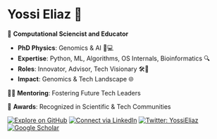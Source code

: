 # Yossi Eliaz 🌟

🚀 **Computational Sciencist and Educator**

- **PhD Physics**: Genomics & AI 🧬💻
- **Expertise**: Python, ML, Algorithms, OS Internals, Bioinformatics 🔍
- **Roles**: Innovator, Advisor, Tech Visionary 🛠️🧠
- **Impact**: Genomics & Tech Landscape 🌐

👨‍🏫 **Mentoring**: Fostering Future Tech Leaders

🏅 **Awards**: Recognized in Scientific & Tech Communities

[![Explore on GitHub](https://img.shields.io/badge/GitHub-Explore-green)](https://github.com/zozo123) [![Connect via LinkedIn](https://img.shields.io/badge/LinkedIn-Connect-blue)](https://www.linkedin.com/in/yossi-eliaz) [![Twitter: YossiEliaz](https://img.shields.io/twitter/follow/YossiEliaz?style=social)](https://twitter.com/YossiEliaz) [![Google Scholar](https://img.shields.io/badge/Google%20Scholar-View%20Profile-blue)](https://scholar.google.com/citations?user=NL1ZyOgAAAAJ&hl=en)

